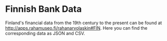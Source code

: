 # Finnish Bank Data
Finland's financial data from the 19th century to the present can be found at http://apps.rahamuseo.fi/rahanarvolaskin#FIN. Here you can find the corresponding data as JSON and CSV.
